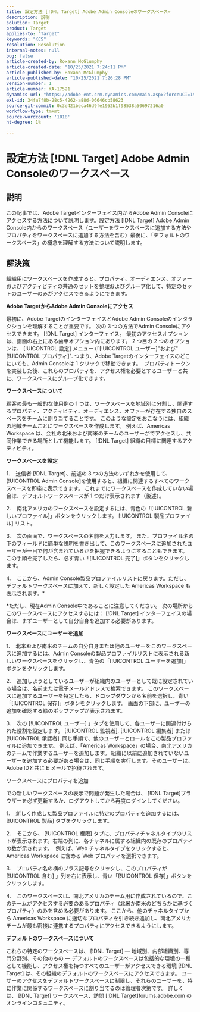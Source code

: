 ```yaml
---
title: 設定方法 [!DNL Target] Adobe Admin Consoleのワークスペース»
description: 説明
solution: Target
product: Target
applies-to: "Target"
keywords: "KCS"
resolution: Resolution
internal-notes: null
bug: false
article-created-by: Roxann McGlumphy
article-created-date: "10/25/2021 7:24:11 PM"
article-published-by: Roxann McGlumphy
article-published-date: "10/25/2021 7:26:28 PM"
version-number: 1
article-number: KA-17521
dynamics-url: "https://adobe-ent.crm.dynamics.com/main.aspx?forceUCI=1&pagetype=entityrecord&etn=knowledgearticle&id=ff7a301f-c935-ec11-b6e6-000d3a3485ea"
exl-id: 34fa7f8b-28c5-4262-a88d-06646cb58623
source-git-commit: 0c3e421beca46d9fe1952b1f98538a50697216a0
workflow-type: tm+mt
source-wordcount: '1018'
ht-degree: 1%

---
```


# 設定方法 [!DNL Target] Adobe Admin Consoleのワークスペース

## 説明

この記事では、Adobe Targetインターフェイス内からAdobe Admin Consoleにアクセスする方法について説明します。設定方法 [!DNL Target] Adobe Admin Console内からのワークスペース（ユーザーをワークスペースに追加する方法やプロパティをワークスペースに追加する方法を含む）最後に、「デフォルトのワークスペース」の概念を理解する方法について説明します。

## 解決策


組織用にワークスペースを作成すると、プロパティ、オーディエンス、オファーおよびアクティビティの共通のセットを整理およびグループ化して、特定のセットのユーザーのみがアクセスできるようにできます。

<b>Adobe TargetからAdobe Admin Consoleにアクセス</b>

最初に、Adobe TargetのインターフェイスとAdobe Admin Consoleのインタラクションを理解することが重要です。 次の 3 つの方法でAdmin Consoleにアクセスできます。 [!DNL Target] インターフェイス。 最初のアクセスオプションは、画面の右上にある歯車オプション内にあります。 2 つ目の 2 つのオプションは、 [!UICONTROL 設定] メニュー (「[!UICONTROL ユーザー]&quot;および&quot;[!UICONTROL プロパティ]&quot;. つまり、Adobe Targetのインターフェイスのどこにいても、Admin Consoleは 1 クリックで移動できます。  プロパティトークンを実装した後、これらのプロパティを、アクセス権を必要とするユーザーと共に、ワークスペースにグループ化できます。

<b>ワークスペースについて</b>

顧客の最も一般的な使用例の 1 つは、ワークスペースを地域別に分割し、関連するプロパティ、アクティビティ、オーディエンス、オファーが存在する独自のスペースをチームに割り当てることです。 このような設定をおこなうには、組織の地域チームごとにワークスペースを作成します。 例えば、Americas Workspace は、会社の北米および南米のチームのユーザーがでアクセスし、共同作業できる場所として機能します。 [!DNL Target] 組織の目標に関連するアクティビティ。

<b>ワークスペースを設定</b>

1.    送信者 [!DNL Target]、前述の 3 つの方法のいずれかを使用して、 [!UICONTROL Admin Console]を使用すると、組織に関連するすべてのワークスペースを即座に表示できます。 これまでにワークスペースを作成していない場合は、デフォルトワークスペースが 1 つだけ表示されます（後述）。

2.    南北アメリカのワークスペースを設定するには、青色の「[!UICONTROL 新しいプロファイル]」ボタンをクリックします。 [!UICONTROL 製品プロファイル] リスト。

3.    次の画面で、ワークスペースの名前を入力します。 また、プロファイル名の下のフィールドに簡単な説明を書き出して、このワークスペースに追加されたユーザーが一目で何が含まれているかを把握できるようにすることもできます。 この手順を完了したら、必ず青い「[!UICONTROL 完了]」ボタンをクリックします。

4.    ここから、Admin Console製品プロファイルリストに戻ります。ただし、デフォルトワークスペースに加えて、新しく設定した Americas Workspace も表示されます。\*

\*ただし、現在Admin Console中であることに注意してください。 次の場所からこのワークスペースにアクセスするには： [!DNL Target] インターフェイスの場合は、まずユーザーとして自分自身を追加する必要があります。

<b>ワークスペースにユーザーを追加</b>

1.    北米および南米のチームの自分自身または他のユーザーをこのワークスペースに追加するには、Admin Consoleの製品プロファイルリストに表示される新しいワークスペースをクリックし、青色の「[!UICONTROL ユーザーを追加]」ボタンをクリックします。

2.    追加しようとしているユーザーが組織内のユーザーとして既に設定されている場合は、名前または電子メールアドレスで検索できます。 このワークスペースに追加するユーザーを特定したら、ドロップダウンから名前を選択し、青い「[!UICONTROL 保存]」ボタンをクリックします。 画面の下部に、ユーザーの追加を確認する緑のポップアップが表示されます。

3.    次の [!UICONTROL ユーザー] 」タブを使用して、各ユーザーに関連付けられた役割を設定します。 [!UICONTROL 監視者], [!UICONTROL 編集者] または [!UICONTROL 承認者]. 同じ手順で、他のユーザーとロールをこの製品プロファイルに追加できます。 例えば、「Americas Workspace」の場合、南北アメリカのチームで作業するユーザーを追加します。 組織に以前に追加されていないユーザーを追加する必要がある場合は、同じ手順を実行します。そのユーザーは、Adobe IDと共に E メールで招待されます。

ワークスペースにプロパティを追加

での新しいワークスペースの表示で問題が発生した場合は、 [!DNL Target]ブラウザーを必ず更新するか、ログアウトしてから再度ログインしてください。

1.    新しく作成した製品プロファイルに特定のプロパティを追加するには、 [!UICONTROL 製品] タブをクリックします。

2.    そこから、 [!UICONTROL 権限] タブに、プロパティチャネルタイプのリストが表示されます。右端の列に、各チャネルに属する組織内の既存のプロパティの数が示されます。  例えば、Web チャネルタイプをクリックすると、Americas Workspace に含める Web プロパティを選択できます。

3.    プロパティ名の横のプラス記号をクリックし、このプロパティが [!UICONTROL 含む] 」列を右に表示し、青い「[!UICONTROL 保存]」ボタンをクリックします。

4.    このワークスペースは、南北アメリカのチーム用に作成されているので、このチームがアクセスする必要のあるプロパティ（北米か南米のどちらかに基づくプロパティ）のみを含める必要があります。 ここから、他のチャネルタイプから Americas Workspace に適切なプロパティを引き続き追加し、南北アメリカチームが最も密接に連携するプロパティにアクセスできるようにします。

<b>デフォルトのワークスペースについて</b>

これらの特定のワークスペースは、 [!DNL Target]  — 地域別、内部組織別、専門分野別、その他のもの — デフォルトのワークスペースは包括的な環境の一種として機能し、アクセス権を持つすべてのユーザーがアクセスできる環境 [!DNL Target] は、その組織のデフォルトのワークスペースにアクセスできます。 ユーザーのアクセスをデフォルトワークスペースに制限し、それらのユーザーを、特に作業に関係するワークスペースに割り当てるのは管理者次第です。 詳しくは、 [!DNL Target] ワークスペース、訪問 [!DNL Target]forums.adobe.com のオンラインコミュニティ。
